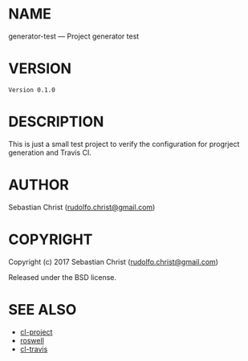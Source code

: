 

# NAME

generator-test &#x2014; Project generator test


# VERSION

    Version 0.1.0


# DESCRIPTION

This is just a small test project to verify the configuration for progrject generation and Travis CI.


# AUTHOR

Sebastian Christ (<rudolfo.christ@gmail.com>)


# COPYRIGHT

Copyright (c) 2017 Sebastian Christ (rudolfo.christ@gmail.com)

Released under the BSD license.


# SEE ALSO

-   [cl-project](https://github.com/fukamachi/cl-project/)
-   [roswell](https://github.com/roswell/roswell)
-   [cl-travis](https://github.com/luismbo/cl-travis)

